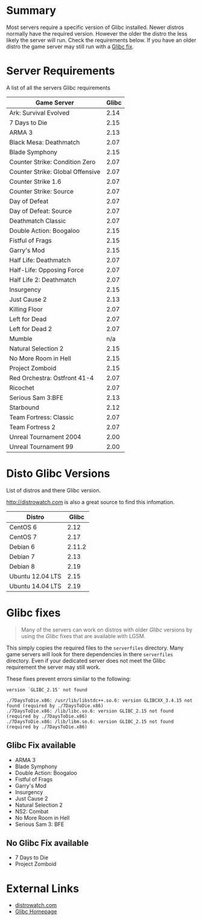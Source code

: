 # Summary
Most servers require a specific version of Glibc installed. Newer distros normally have the required version. However the older the distro the less likely the server will run. Check the requirements below. If you have an older distro the game server may still run with a [Glibc fix](#glibc-fixes).

Server Requirements
===================

A list of all the servers Glibc requirements

| Game Server                      | Glibc   |
|----------------------------------|---------|
| Ark: Survival Evolved            | 2.14    |
| 7 Days to Die                    | 2.15    |
| ARMA 3                           | 2.13    |
| Black Mesa: Deathmatch           | 2.07    |
| Blade Symphony                   | 2.15    |
| Counter Strike: Condition Zero   | 2.07    |
| Counter Strike: Global Offensive | 2.07    |
| Counter Strike 1.6               | 2.07    |
| Counter Strike: Source           | 2.07    |
| Day of Defeat                    | 2.07    |
| Day of Defeat: Source            | 2.07    |
| Deathmatch Classic               | 2.07    |
| Double Action: Boogaloo          | 2.15    |
| Fistful of Frags                 | 2.15    |
| Garry's Mod                      | 2.15    |
| Half Life: Deathmatch            | 2.07    |
| Half-Life: Opposing Force        | 2.07    |
| Half Life 2: Deathmatch          | 2.07    |
| Insurgency                       | 2.15    |
| Just Cause 2                     | 2.13    |
| Killing Floor                    | 2.07    |
| Left for Dead                    | 2.07    |
| Left for Dead 2                  | 2.07    |
| Mumble                           | n/a     |
| Natural Selection 2              | 2.15    |
| No More Room in Hell             | 2.15    |
| Project Zomboid                  | 2.15    |
| Red Orchestra: Ostfront 41-4     | 2.07    |
| Ricochet                         | 2.07    |
| Serious Sam 3:BFE                | 2.13    |
| Starbound                        | 2.12    |
| Team Fortress: Classic           | 2.07    |
| Team Fortress 2                  | 2.07    |
| Unreal Tournament 2004           | 2.00    |
| Unreal Tournament 99             | 2.00    |

Disto Glibc Versions
====================

List of distros and there Glibc version. 

http://distrowatch.com is also a great source to find this infomation.

| Distro           | Glibc   |
|------------------|---------|
| CentOS 6         | 2.12    |
| CentOS 7         | 2.17    |
| Debian 6         | 2.11.2  |
| Debian 7         | 2.13    |
| Debian 8         | 2.19    |
| Ubuntu 12.04 LTS | 2.15    |
| Ubuntu 14.04 LTS | 2.19    |

Glibc fixes
===========

> Many of the servers can work on distros with older _Glibc_ versions by using the _Glibc_ fixes that are available with LGSM. 

This simply copies the required files to the `serverfiles` directory. Many game servers will look for there dependencies in there `serverfiles` directory. Even if your dedicated server does not meet the Glibc requirement the server may still work.

These fixes prevent errors similar to the following:
```
version `GLIBC_2.15′ not found
```   
```
./7DaysToDie.x86: /usr/lib/libstdc++.so.6: version GLIBCXX_3.4.15 not found (required by ./7DaysToDie.x86)
./7DaysToDie.x86: /lib/libc.so.6: version GLIBC_2.15 not found (required by ./7DaysToDie.x86)
./7DaysToDie.x86: /lib/libm.so.6: version GLIBC_2.15 not found (required by ./7DaysToDie.x86)
```

Glibc Fix available
-------------------
-   ARMA 3
-   Blade Symphony
-   Double Action: Boogaloo
-   Fistful of Frags
-   Garry's Mod
-   Insurgency
-   Just Cause 2
-   Natural Selection 2
-   NS2: Combat
-   No More Room in Hell
-   Serious Sam 3: BFE

No Glibc Fix available
----------------------
- 7 Days to Die
- Project Zomboid

External Links
==============

* [distrowatch.com](http://distrowatch.com/)
* [Glibc Homepage](http://www.gnu.org/software/libc/) 
